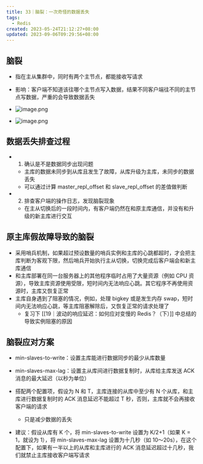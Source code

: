 ```yaml
---
title: 33｜脑裂：一次奇怪的数据丢失
tags:
  - Redis
created: 2023-05-24T21:12:27+08:00
updated: 2023-09-06T09:29:56+08:00
---
```


## 脑裂

- 指在主从集群中，同时有两个主节点，都能接收写请求
- 影响：客户端不知道该往哪个主节点写入数据，结果不同客户端往不同的主节点写数据，严重的会导致数据丢失
- ![image.png](https://cdn.jsdelivr.net/gh/11ze/static/images/redis-33-1.png)

- ![image.png](https://cdn.jsdelivr.net/gh/11ze/static/images/redis-33-2.png)

## 数据丢失排查过程

- 1. 确认是不是数据同步出现问题

  - 主库的数据未同步到从库且发生了故障，从库升级为主库，未同步的数据丢失
  - 可以通过计算 master_repl_offset 和 slave_repl_offset 的差值做判断

- 2. 排查客户端的操作日志，发现脑裂现象

  - 在主从切换后的一段时间内，有客户端仍然在和原主库通信，并没有和升级的新主库进行交互

## 原主库假故障导致的脑裂

- 采用哨兵机制，如果超过预设数量的哨兵实例和主库的心跳都超时，才会把主库判断为客观下限，然后哨兵开始执行主从切换，切换完成后客户端会和新主库通信
- 和主库部署在同一台服务器上的其他程序临时占用了大量资源（例如 CPU 资源），导致主库资源使用受限，短时间内无法响应心跳。其它程序不再使用资源时，主库又恢复正常
- 主库自身遇到了阻塞的情况，例如，处理 bigkey 或是发生内存 swap，短时间内无法响应心跳，等主库阻塞解除后，又恢复正常的请求处理了
  - 复习下 [[19｜波动的响应延迟：如何应对变慢的 Redis？（下）]] 中总结的导致实例阻塞的原因

## 脑裂应对方案

- min-slaves-to-write：设置主库能进行数据同步的最少从库数量
- min-slaves-max-lag：设置主从库间进行数据复制时，从库给主库发送 ACK 消息的最大延迟（以秒为单位）
- 搭配两个配置项，假设为 N 和 T，主库连接的从库中至少有 N 个从库，和主库进行数据复制时的 ACK 消息延迟不能超过 T 秒，否则，主库就不会再接收客户端的请求

  - 只是减少数据的丢失

- 建议：假设从库有 K 个，将 min-slaves-to-write 设置为 K/2+1（如果 K = 1，就设为 1），将 min-slaves-max-lag 设置为十几秒（如 10～20s），在这个配置下，如果有一半以上的从库和主库进行的 ACK 消息延迟超过十几秒，我们就禁止主库接收客户端写请求
